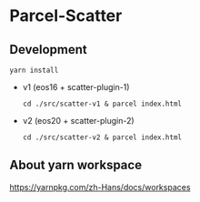 # Parcel-Scatter

## Development

`yarn install`

- v1 (eos16 + scatter-plugin-1)

  `cd ./src/scatter-v1 & parcel index.html`

- v2 (eos20 + scatter-plugin-2)

  `cd ./src/scatter-v2 & parcel index.html`

## About yarn workspace

https://yarnpkg.com/zh-Hans/docs/workspaces
